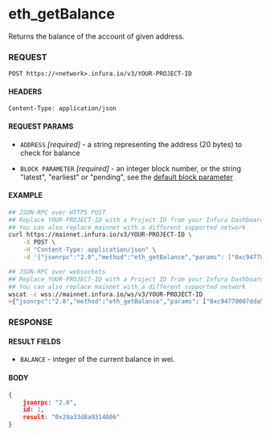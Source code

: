 # eth_getBalance

Returns the balance of the account of given address.

### REQUEST

`POST https://<network>.infura.io/v3/YOUR-PROJECT-ID`

#### HEADERS

`Content-Type: application/json`

#### REQUEST PARAMS
- `ADDRESS` _[required]_ - a string representing the address (20 bytes) to check for balance

- `BLOCK PARAMETER` _[required]_ - an integer block number, or the string "latest", "earliest" or "pending", see the [default block parameter](https://github.com/ethereum/wiki/wiki/JSON-RPC#the-default-block-parameter)

#### EXAMPLE
```bash
## JSON-RPC over HTTPS POST
## Replace YOUR-PROJECT-ID with a Project ID from your Infura Dashboard
## You can also replace mainnet with a different supported network
curl https://mainnet.infura.io/v3/YOUR-PROJECT-ID \
    -X POST \
    -H "Content-Type: application/json" \
    -d '{"jsonrpc":"2.0","method":"eth_getBalance","params": ["0xc94770007dda54cF92009BFF0dE90c06F603a09f", "latest"],"id":1}'

## JSON-RPC over websockets
## Replace YOUR-PROJECT-ID with a Project ID from your Infura Dashboard
## You can also replace mainnet with a different supported network
wscat -c wss://mainnet.infura.io/ws/v3/YOUR-PROJECT-ID
>{"jsonrpc":"2.0","method":"eth_getBalance","params": ["0xc94770007dda54cF92009BFF0dE90c06F603a09f", "latest"],"id":1}
```

### RESPONSE

#### RESULT FIELDS
- `BALANCE` - integer of the current balance in wei.

#### BODY

```json
{
    jsonrpc: "2.0",
    id: 1,
    result: "0x29a33d8a9314006"
}
```
